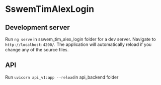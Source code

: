# SswemTimAlexLogin
## Development server

Run `ng serve` in sswem_tim_alex_login folder for a dev server. Navigate to `http://localhost:4200/`. The application will automatically reload if you change any of the source files.

## API
Run `uvicorn api_v1:app --reload`in api_backend folder

